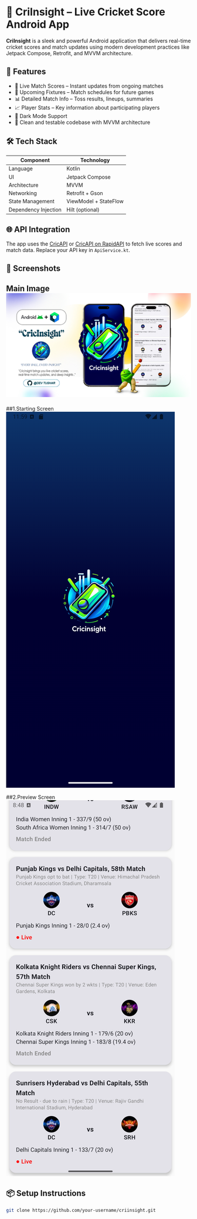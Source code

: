 # 📱 CriInsight – Live Cricket Score Android App

**CriInsight** is a sleek and powerful Android application that delivers real-time cricket scores and match updates using modern development practices like Jetpack Compose, Retrofit, and MVVM architecture.

## 🚀 Features

- 🏏 Live Match Scores – Instant updates from ongoing matches
- 📅 Upcoming Fixtures – Match schedules for future games
- 📊 Detailed Match Info – Toss results, lineups, summaries
- 📈 Player Stats – Key information about participating players
- 🌙 Dark Mode Support
- 🧪 Clean and testable codebase with MVVM architecture

## 🛠️ Tech Stack

| Component        | Technology         |
|------------------|--------------------|
| Language         | Kotlin             |
| UI               | Jetpack Compose    |
| Architecture     | MVVM               |
| Networking       | Retrofit + Gson    |
| State Management | ViewModel + StateFlow |
| Dependency Injection | Hilt (optional) |

## 🌐 API Integration

The app uses the [CricAPI](https://www.cricapi.com/) or [CricAPI on RapidAPI](https://rapidapi.com/) to fetch live scores and match data. Replace your API key in `ApiService.kt`.

## 📸 Screenshots

## Main Image                                                                                                                 ![Image](https://github.com/tushhub/CriInsight-Live-Cricket-Score-Android-App-/blob/main/Untitled-3.jpg?raw=true)

##1.Starting Screen                                                                                                           ![Image](https://github.com/tushhub/CriInsight-Live-Cricket-Score-Android-App-/blob/main/Screenshot_20250508_235922.png?raw=true)

##2.Preview Screen 
![Image](https://github.com/tushhub/CriInsight-Live-Cricket-Score-Android-App-/blob/main/Screenshot_20250508_204829.png?raw=true)

## 📦 Setup Instructions

```bash
git clone https://github.com/your-username/criinsight.git

